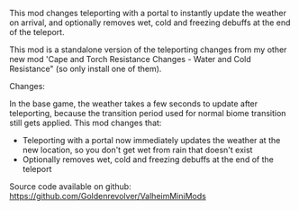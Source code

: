 This mod changes teleporting with a portal to instantly update the weather on arrival, and optionally removes wet, cold and freezing debuffs at the end of the teleport.

This mod is a standalone version of the teleporting changes from my other new mod 'Cape and Torch Resistance Changes - Water and Cold Resistance" (so only install one of them).

Changes:

In the base game, the weather takes a few seconds to update after teleporting, because the transition period used for normal biome transition still gets applied. This mod changes that:
- Teleporting with a portal now immediately updates the weather at the new location, so you don't get wet from rain that doesn't exist
- Optionally removes wet, cold and freezing debuffs at the end of the teleport


Source code available on github: https://github.com/Goldenrevolver/ValheimMiniMods